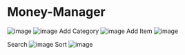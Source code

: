 # Money-Manager
![image](https://user-images.githubusercontent.com/66768695/153604971-802ea30c-153f-4577-a0a3-358656e3e941.png)
![image](https://user-images.githubusercontent.com/66768695/153605034-bc3e9656-bd93-48bf-b90f-a5500fe6c49f.png)
Add Category
![image](https://user-images.githubusercontent.com/66768695/153605175-0fbe97bc-f7ba-44eb-967c-5dcb6a647d92.png)
Add Item
![image](https://user-images.githubusercontent.com/66768695/153605218-3a98f9c4-ba02-486a-83c9-3574b085439a.png)

Search
![image](https://user-images.githubusercontent.com/66768695/153605053-5b349bda-c28f-42f3-a9bf-366d3967cb71.png)
Sort
![image](https://user-images.githubusercontent.com/66768695/153605087-6da02afb-e506-4491-a907-551e29f78dfb.png)
